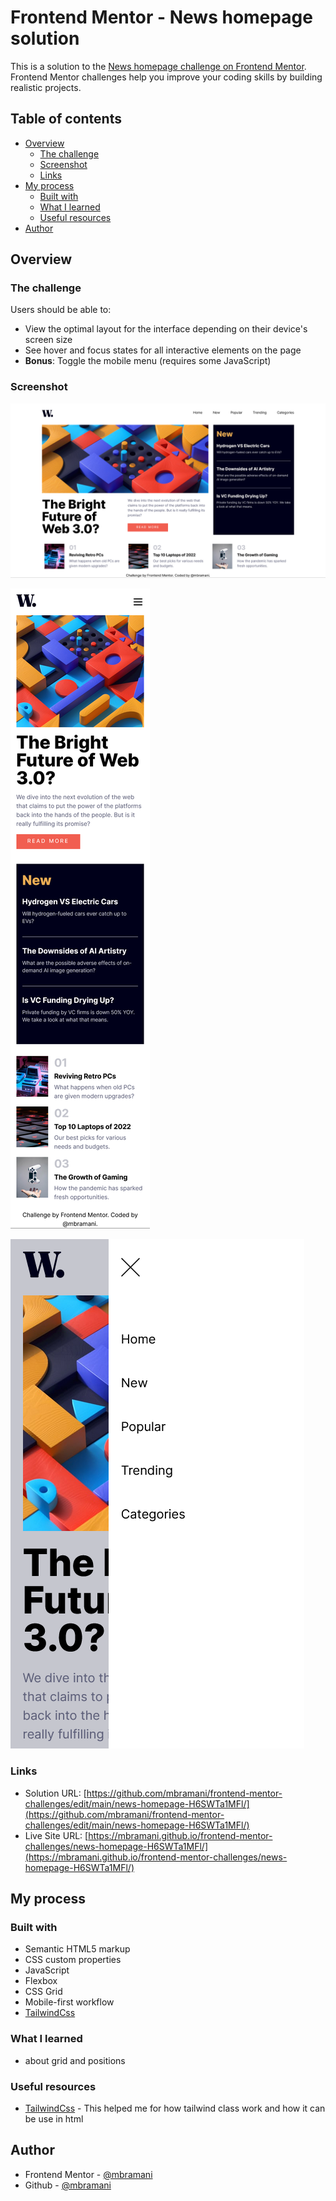 # Frontend Mentor - News homepage solution

This is a solution to the [News homepage challenge on Frontend Mentor](https://www.frontendmentor.io/challenges/news-homepage-H6SWTa1MFl). Frontend Mentor challenges help you improve your coding skills by building realistic projects. 

## Table of contents

- [Overview](#overview)
  - [The challenge](#the-challenge)
  - [Screenshot](#screenshot)
  - [Links](#links)
- [My process](#my-process)
  - [Built with](#built-with)
  - [What I learned](#what-i-learned)
  - [Useful resources](#useful-resources)
- [Author](#author)


## Overview

### The challenge

Users should be able to:

- View the optimal layout for the interface depending on their device's screen size
- See hover and focus states for all interactive elements on the page
- **Bonus**: Toggle the mobile menu (requires some JavaScript)

### Screenshot

![desktop](./screenshots/desktop.png)

![mobile](./screenshots/mobile.png)

![mobile-menu](./screenshots/mobile-menu.png)



### Links

- Solution URL: [https://github.com/mbramani/frontend-mentor-challenges/edit/main/news-homepage-H6SWTa1MFl/](https://github.com/mbramani/frontend-mentor-challenges/edit/main/news-homepage-H6SWTa1MFl/)
- Live Site URL: [https://mbramani.github.io/frontend-mentor-challenges/news-homepage-H6SWTa1MFl/](https://mbramani.github.io/frontend-mentor-challenges/news-homepage-H6SWTa1MFl/)

## My process

### Built with

- Semantic HTML5 markup
- CSS custom properties
- JavaScript
- Flexbox
- CSS Grid
- Mobile-first workflow
- [TailwindCss](https://tailwindcss.com/)



### What I learned

- about grid and positions

### Useful resources

- [TailwindCss](https://tailwindcss.com/) - This helped me for how tailwind class work and how it can be use in html


## Author

- Frontend Mentor - [@mbramani](https://www.frontendmentor.io/profile/mbramani)
- Github - [@mbramani](https://github.com/mbramani)
